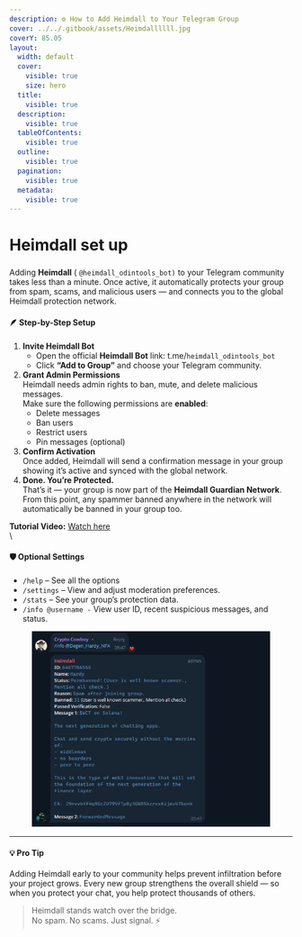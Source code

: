 ```yaml
---
description: ⚙️ How to Add Heimdall to Your Telegram Group
cover: ../../.gitbook/assets/Heimdallllll.jpg
coverY: 85.05
layout:
  width: default
  cover:
    visible: true
    size: hero
  title:
    visible: true
  description:
    visible: true
  tableOfContents:
    visible: true
  outline:
    visible: true
  pagination:
    visible: true
  metadata:
    visible: true
---
```


# Heimdall set up

###

Adding **Heimdall** ( `@heimdall_odintools_bot)` to your Telegram community takes less than a minute. Once active, it automatically protects your group from spam, scams, and malicious users — and connects you to the global Heimdall protection network.

#### 🪶 Step-by-Step Setup

1. **Invite Heimdall Bot**
   * Open the official **Heimdall Bot** link: t.me/`heimdall_odintools_bot`
   * Click **“Add to Group”** and choose your Telegram community.
2. **Grant Admin Permissions**\
   Heimdall needs admin rights to ban, mute, and delete malicious messages.\
   Make sure the following permissions are **enabled**:
   * Delete messages
   * Ban users
   * Restrict users
   * Pin messages (optional)
3. **Confirm Activation**\
   Once added, Heimdall will send a confirmation message in your group showing it’s active and synced with the global network.
4. **Done. You’re Protected.**\
   That’s it — your group is now part of the **Heimdall Guardian Network**.\
   From this point, any spammer banned anywhere in the network will automatically be banned in your group too.

**Tutorial Video:** [Watch here](https://www.youtube.com/watch?v=r_ipw5Rp7Zc)\
\


#### 🛡️ Optional Settings

* `/help` – See all the options
* `/settings` – View and adjust moderation preferences.
* `/stats` – See your group’s protection data.
* &#x20;`/info @username -` View user ID, recent suspicious messages, and status.

<figure><img src="../../.gitbook/assets/unknown (1).png" alt=""><figcaption></figcaption></figure>

&#x20;

***

#### 💡 Pro Tip

Adding Heimdall early to your community helps prevent infiltration before your project grows. Every new group strengthens the overall shield — so when you protect your chat, you help protect thousands of others.

> Heimdall stands watch over the bridge.\
> No spam. No scams. Just signal. ⚡
